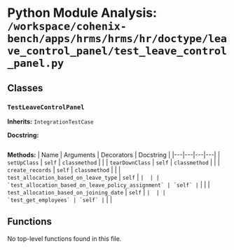 # Python Module Analysis: `/workspace/cohenix-bench/apps/hrms/hrms/hr/doctype/leave_control_panel/test_leave_control_panel.py`

## Classes

### `TestLeaveControlPanel`
**Inherits:** `IntegrationTestCase`


**Docstring:**
```

```

**Methods:**
| Name | Arguments | Decorators | Docstring |
|---|---|---|---|
| `setUpClass` | `self` | `classmethod` |  |
| `tearDownClass` | `self` | `classmethod` |  |
| `create_records` | `self` | `classmethod` |  |
| `test_allocation_based_on_leave_type` | `self` | `` |  |
| `test_allocation_based_on_leave_policy_assignment` | `self` | `` |  |
| `test_allocation_based_on_joining_date` | `self` | `` |  |
| `test_get_employees` | `self` | `` |  |





## Functions

No top-level functions found in this file.
